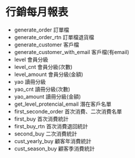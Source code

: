 # 行銷每月報表

 - generate_order 訂單檔
 - generate_order_rtn 訂單檔退貨檔
 - generate_customer 客戶檔
 - generate_customer_with_email 客戶檔(有email)
 - level 會員分級
 - level_cnt 會員分級(次數)
 - level_amount 會員分級(金額)
 - yao 讀冊分級
 - yao_cnt 讀冊分級(次數)
 - yao_amount 讀冊分級(金額)
 - get_level_protencial_email 潛在客戶名單
 - first_seconde_order 首次消費、二次消費名單
 - first_buy 首次消費統計
 - first_buy_rtn 首次消費退回統計
 - second_buy 二次消費統計
 - cust_yearly_buy 顧客年消費統計
 - cust_season_buy 顧客季消費統計